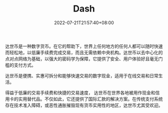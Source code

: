 ﻿---
weight: 
title: "Dash"
description: "Insight是一个开源的Dash区块链浏览器，具有完整的REST和websocket API，可用于编写Web钱包和其他需要比dashd RPC提供的更高级区块链查询的应用程序"
date: 2022-07-21T21:57:40+08:00
lastmod: 2022-07-21T16:45:40+08:00
draft: false
authors: ["june"]
featuredImage: "dash.jpg"
link: "https://www.dash.org/?ref=1234btc.com"
tags: ["区块链浏览器","Dash"]
categories: ["navigation"]
navigation: ["区块链浏览器"]
lightgallery: true
toc: true
pinned: false
recommend: false
recommend1: false
---
达世币是一种数字货币。在它的帮助下，世界上任何地方的任何人都可以随时快速而轻松地，以低廉手续费完成交易，而且无需依赖中央机构。达世币以去中心化的点对点网络为基础，以强大的密码学为保障，它提供了安全、用户体验好且毫无门槛的支付方式。

达世币是便携、实惠可拆分和能够快速交易的数字现金，适用于在线交易和日常生活。

得益于低廉的交易手续费和快捷的交易速度， 达世币在世界各地被用作现金和信用卡的实用替代品。不仅如此，它还提供了国际汇款的解决方案。在传统支付系统存在技术准入障碍，或恶性通胀摧毁现有货币实用性的地区，达世币尤其受欢迎。
